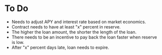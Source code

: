# To Do
- Needs to adjust APY and interest rate based on market economics.
- Contract needs to have at least "x" percent in reserve.
- The higher the loan amount, the shorter the length of the loan.
- There needs to be an incentive to pay back the loan faster when reserve is low.
- After "x" percent days late, loan needs to expire.
